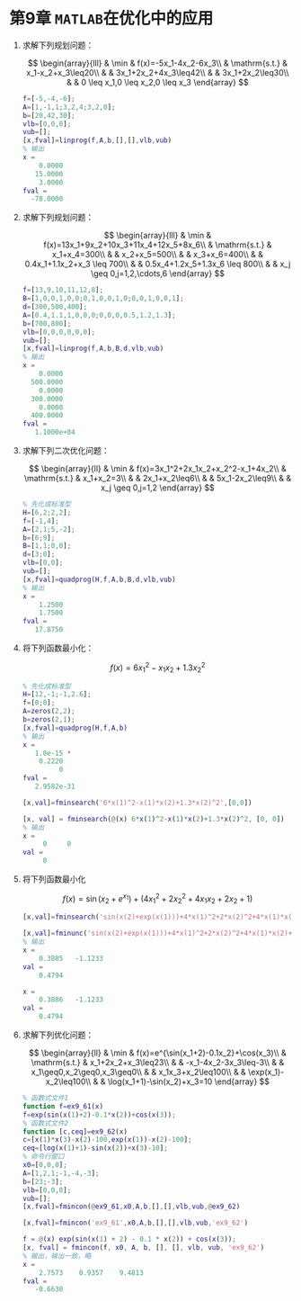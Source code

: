 # 第9章 `MATLAB`在优化中的应用

1. 求解下列规划问题：

   $$
   \begin{array}{lll}
   & \min & f(x)=-5x_1-4x_2-6x_3\\
   & \mathrm{s.t.} & x_1-x_2+x_3\leq20\\
   & & 3x_1+2x_2+4x_3\leq42\\
   & & 3x_1+2x_2\leq30\\
   & & 0 \leq x_1,0 \leq x_2,0 \leq x_3
   \end{array}
   $$

   ```matlab
   f=[-5,-4,-6];
   A=[1,-1,1;3,2,4;3,2,0];
   b=[20,42,30];
   vlb=[0,0,0];
   vub=[];
   [x,fval]=linprog(f,A,b,[],[],vlb,vub)
   % 输出
   x =
       0.0000
      15.0000
       3.0000
   fval =
     -78.0000
   ```

2. 求解下列规划问题：

   $$
   \begin{array}{lll}
   & \min & f(x)=13x_1+9x_2+10x_3+11x_4+12x_5+8x_6\\
   & \mathrm{s.t.} & x_1+x_4=300\\
   & & x_2+x_5=500\\
   & & x_3+x_6=400\\
   & & 0.4x_1+1.1x_2+x_3 \leq 700\\
   & & 0.5x_4+1.2x_5+1.3x_6 \leq 800\\
   & & x_j \geq 0,j=1,2,\cdots,6
   \end{array}
   $$

   ```matlab
   f=[13,9,10,11,12,8];
   B=[1,0,0,1,0,0;0,1,0,0,1,0;0,0,1,0,0,1];
   d=[300,500,400];
   A=[0.4,1.1,1,0,0,0;0,0,0,0.5,1.2,1.3];
   b=[700,800];
   vlb=[0,0,0,0,0,0];
   vub=[];
   [x,fval]=linprog(f,A,b,B,d,vlb,vub)
   % 输出
   x =
       0.0000
     500.0000
       0.0000
     300.0000
       0.0000
     400.0000
   fval =
      1.1000e+04
   ```

3. 求解下列二次优化问题：

   $$
   \begin{array}{ll}
   & \min & f(x)=3x_1^2+2x_1x_2+x_2^2-x_1+4x_2\\
   & \mathrm{s.t.} & x_1+x_2=3\\
   & & 2x_1+x_2\leq6\\
   & & 5x_1-2x_2\leq9\\
   & & x_j \geq 0,j=1,2
   \end{array}
   $$

   ```matlab
   % 先化成标准型
   H=[6,2;2,2];
   f=[-1,4];
   A=[2,1;5,-2];
   b=[6;9];
   B=[1,1;0,0];
   d=[3;0];
   vlb=[0,0];
   vub=[];
   [x,fval]=quadprog(H,f,A,b,B,d,vlb,vub)
   % 输出
   x =
       1.2500
       1.7500
   fval =
      17.8750
   ```
   
4. 将下列函数最小化：

   $$
   f(x)=6x_1^2-x_1x_2+1.3x_2^2
   $$

   ```matlab
   % 先化成标准型
   H=[12,-1;-1,2.6];
   f=[0;0];
   A=zeros(2,2);
   b=zeros(2,1);
   [x,fval]=quadprog(H,f,A,b)
   % 输出
   x =
      1.0e-15 *
       0.2220
            0
   fval =
      2.9582e-31
   
   [x,val]=fminsearch('6*x(1)^2-x(1)*x(2)+1.3*x(2)^2',[0,0])
   
   [x, val] = fminsearch(@(x) 6*x(1)^2-x(1)*x(2)+1.3*x(2)^2, [0, 0])
   % 输出
   x =
        0     0
   val =
        0
   ```

5. 将下列函数最小化

   $$
   f(x)=\sin(x_2+e^{x_1})+(4x_1^2+2x_2^2+4x_1x_2+2x_2+1)
   $$

   ```matlab
   [x,val]=fminsearch('sin(x(2)+exp(x(1)))+4*x(1)^2+2*x(2)^2+4*x(1)*x(2)+2*x(2)+1',[0,0])
   
   [x,val]=fminunc('sin(x(2)+exp(x(1)))+4*x(1)^2+2*x(2)^2+4*x(1)*x(2)+2*x(2)+1',[0,0])
   % 输出
   x =
       0.3885   -1.1233
   val =
       0.4794
   
   x =
       0.3886   -1.1233
   val =
       0.4794
   ```

6. 求解下列优化问题：

   $$
   \begin{array}{ll}
   & \min & f(x)=e^{\sin(x_1+2)-0.1x_2}+\cos(x_3)\\
   & \mathrm{s.t.} & x_1+2x_2+x_3\leq23\\
   & & -x_1-4x_2-3x_3\leq-3\\
   & & x_1\geq0,x_2\geq0,x_3\geq0\\
   & & x_1x_3+x_2\leq100\\
   & & \exp(x_1)-x_2\leq100\\
   & & \log(x_1+1)-\sin(x_2)+x_3=10
\end{array}
   $$
   
   ```matlab
   % 函数式文件1
   function f=ex9_61(x)
   f=exp(sin(x(1)+2)-0.1*x(2))+cos(x(3));
   % 函数式文件2
   function [c,ceq]=ex9_62(x)
   c=[x(1)*x(3)-x(2)-100,exp(x(1))-x(2)-100];
   ceq=[log(x(1)+1)-sin(x(2))+x(3)-10];
   % 命令行窗口
   x0=[0,0,0];
   A=[1,2,1;-1,-4,-3];
   b=[23;-3];
   vlb=[0,0,0];
   vub=[];
   [x,fval]=fmincon(@ex9_61,x0,A,b,[],[],vlb,vub,@ex9_62)
   
   [x,fval]=fmincon('ex9_61',x0,A,b,[],[],vlb,vub,'ex9_62')
   
   f = @(x) exp(sin(x(1) + 2) - 0.1 * x(2)) + cos(x(3));
   [x, fval] = fmincon(f, x0, A, b, [], [], vlb, vub, 'ex9_62')
   % 输出，输出一致，略
   x =
       2.7573    0.9357    9.4813
   fval =
      -0.6630
   ```
